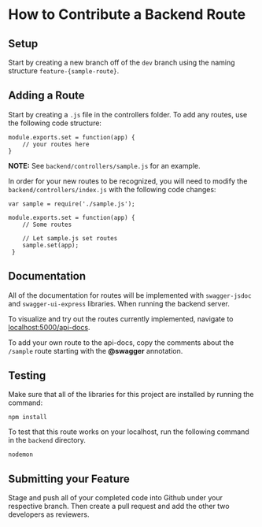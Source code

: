 # How to Contribute a Backend Route

## Setup

Start by creating a new branch off of the `dev` branch using the naming structure `feature-{sample-route}`. 

## Adding a Route

Start by creating a `.js` file in the controllers folder. To add any routes, use the following code structure:
```
module.exports.set = function(app) {
    // your routes here
}
```
**NOTE:** See `backend/controllers/sample.js` for an example.

In order for your new routes to be recognized, you will need to modify the `backend/controllers/index.js` with the following code changes:
```
var sample = require('./sample.js');

module.exports.set = function(app) {
    // Some routes

    // Let sample.js set routes
    sample.set(app);
 }
```
## Documentation
All of the documentation for routes will be implemented with `swagger-jsdoc` and `swagger-ui-express` libraries. When running the backend server.  

To visualize and try out the routes currently implemented, navigate to [localhost:5000/api-docs](http://localhost:5000/api-docs).  

To add your own route to the api-docs, copy the comments about the `/sample` route starting with the **@swagger** annotation.

## Testing
Make sure that all of the libraries for this project are installed by running the command:
```
npm install
```

To test that this route works on your localhost, run the following command in the `backend` directory.
```
nodemon
```

## Submitting your Feature
Stage and push all of your completed code into Github under your respective branch. Then create a pull request and add the other two developers as reviewers.
